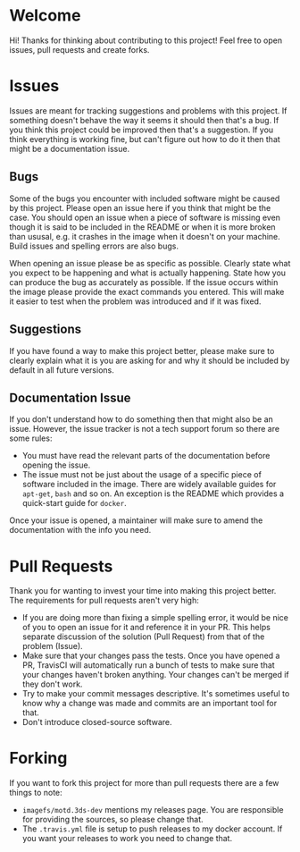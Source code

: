 # Welcome

Hi! Thanks for thinking about contributing to this project! Feel free to open
issues, pull requests and create forks. 

# Issues

Issues are meant for tracking suggestions and problems with this project. If
something doesn't behave the way it seems it should then that's a bug. If you
think this project could be improved then that's a suggestion. If you think
everything is working fine, but can't figure out how to do it then that might
be a documentation issue.

## Bugs

Some of the bugs you encounter with included software might be caused by this
project. Please open an issue here if you think that might be the case. You 
should open an issue when a piece of software
is missing even though it is said to be included in the README or when it is
more broken than ususal, e.g. it crashes in the image when it doesn't on your
machine. Build issues and spelling errors are also bugs.

When opening an issue please be as specific as possible. Clearly state what
you expect to be happening and what is actually happening. State how you can
produce the bug as accurately as possible. If the issue occurs within the image
please provide the exact commands you entered. This will make it easier to test
when the problem was introduced and if it was fixed.

## Suggestions

If you have found a way to make this project better, please make sure to
clearly explain what it is you are asking for and why it should be included
by default in all future versions. 

## Documentation Issue

If you don't understand how to do something then that might also be an issue.
However, the issue tracker is not a tech support forum so there are some rules:

- You must have read the relevant parts of the documentation before opening
the issue.
- The issue must not be just about the usage of a specific piece of software
included in the image. There are widely available guides for `apt-get`, `bash`
and so on. An exception is the README which provides a quick-start guide for
`docker`.

Once your issue is opened, a maintainer will make sure to amend the
documentation with the info you need.

# Pull Requests

Thank you for wanting to invest your time into making this project better. The
requirements for pull requests aren't very high: 

- If you are doing more than fixing a simple spelling error, it would be nice
of you to open an issue for it and reference it in your PR. This helps separate
discussion of the solution (Pull Request) from that of the problem (Issue).
- Make sure that your changes pass the tests. Once you have opened a PR,
TravisCI will automatically run a bunch of tests to make sure that your changes
haven't broken anything. Your changes can't be merged if they don't work.
- Try to make your commit messages descriptive. It's sometimes useful to know
why a change was made and commits are an important tool for that.
- Don't introduce closed-source software.

# Forking

If you want to fork this project for more than pull requests there are a few
things to note:
- `imagefs/motd.3ds-dev` mentions my releases page. You are responsible for
providing the sources, so please change that.
- The `.travis.yml` file is setup to push releases to my docker account.
If you want your releases to work you need to change that.